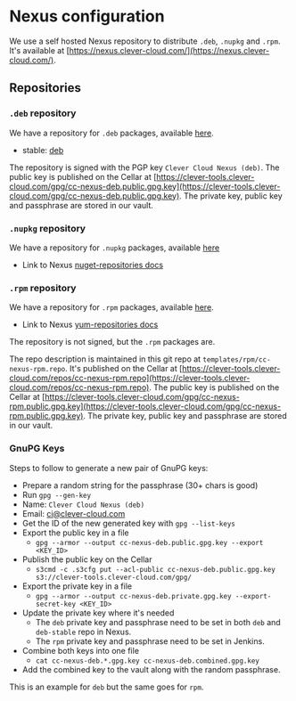 # Nexus configuration

We use a self hosted Nexus repository to distribute `.deb`, `.nupkg` and `.rpm`. It's available at [https://nexus.clever-cloud.com/](https://nexus.clever-cloud.com/).

## Repositories

### `.deb` repository

We have a repository for `.deb` packages, available [here](https://nexus.clever-cloud.com/#browse/browse:deb).

* stable: [deb](https://nexus.clever-cloud.com/#browse/browse:deb)

The repository is signed with the PGP key `Clever Cloud Nexus (deb)`. The public key is published on the Cellar at [https://clever-tools.clever-cloud.com/gpg/cc-nexus-deb.public.gpg.key](https://clever-tools.clever-cloud.com/gpg/cc-nexus-deb.public.gpg.key). The private key, public key and passphrase are stored in our vault.

### `.nupkg` repository

We have a repository for `.nupkg` packages, available [here](https://nexus.clever-cloud.com/#browse/browse:nupkg)

* Link to Nexus [nuget-repositories docs](https://help.sonatype.com/repomanager3/formats/nuget-repositories)

### `.rpm` repository

We have a repository for `.rpm` packages, available [here](https://nexus.clever-cloud.com/#browse/browse:rpm).

* Link to Nexus [yum-repositories docs](https://help.sonatype.com/repomanager3/formats/yum-repositories)

The repository is not signed, but the `.rpm` packages are.

The repo description is maintained in this git repo at `templates/rpm/cc-nexus-rpm.repo`. It's published on the Cellar at [https://clever-tools.clever-cloud.com/repos/cc-nexus-rpm.repo](https://clever-tools.clever-cloud.com/repos/cc-nexus-rpm.repo). The public key is published on the Cellar at [https://clever-tools.clever-cloud.com/gpg/cc-nexus-rpm.public.gpg.key](https://clever-tools.clever-cloud.com/gpg/cc-nexus-rpm.public.gpg.key). The private key, public key and passphrase are stored in our vault.

### GnuPG Keys

Steps to follow to generate a new pair of GnuPG keys:

* Prepare a random string for the passphrase (30+ chars is good)
* Run `gpg --gen-key`
* Name: `Clever Cloud Nexus (deb)`
* Email: ci@clever-cloud.com
* Get the ID of the new generated key with `gpg --list-keys`
* Export the public key in a file
  * `gpg --armor --output cc-nexus-deb.public.gpg.key --export <KEY_ID>`
* Publish the public key on the Cellar
  * `s3cmd -c .s3cfg put --acl-public cc-nexus-deb.public.gpg.key s3://clever-tools.clever-cloud.com/gpg/`
* Export the private key in a file
  * `gpg --armor --output cc-nexus-deb.private.gpg.key --export-secret-key <KEY_ID>`
* Update the private key where it's needed
  * The `deb` private key and passphrase need to be set in both `deb` and `deb-stable` repo in Nexus.
  * The `rpm` private key and passphrase need to be set in Jenkins.
* Combine both keys into one file
  * `cat cc-nexus-deb.*.gpg.key cc-nexus-deb.combined.gpg.key`
* Add the combined key to the vault along with the random passphrase.

This is an example for `deb` but the same goes for `rpm`.